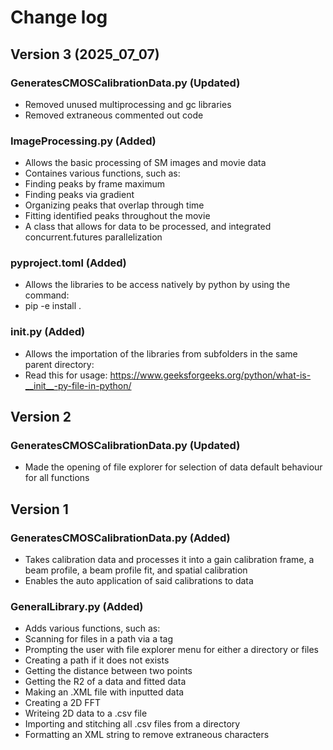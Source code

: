 # Change log
## Version 3 (2025_07_07)
### GeneratesCMOSCalibrationData.py (Updated)
  - Removed unused multiprocessing and gc libraries
  - Removed extraneous commented out code

### ImageProcessing.py (Added)
  - Allows the basic processing of SM images and movie data
  - Containes various functions, such as:
  - Finding peaks by frame maximum
  - Finding peaks via gradient
  - Organizing peaks that overlap through time
  - Fitting identified peaks throughout the movie
  - A class that allows for data to be processed, and integrated concurrent.futures parallelization

### pyproject.toml (Added)
  - Allows the libraries to be access natively by python by using the command:
  - pip -e install .

### __init__.py (Added)
  - Allows the importation of the libraries from subfolders in the same parent directory:
  - Read this for usage: https://www.geeksforgeeks.org/python/what-is-__init__-py-file-in-python/

## Version 2
### GeneratesCMOSCalibrationData.py (Updated)
  - Made the opening of file explorer for selection of data default behaviour for all functions

## Version 1
### GeneratesCMOSCalibrationData.py (Added)
  - Takes calibration data and processes it into a gain calibration frame, a beam profile, a beam profile fit, and spatial calibration
  - Enables the auto application of said calibrations to data

### GeneralLibrary.py (Added)
  - Adds various functions, such as:
  - Scanning for files in a path via a tag
  - Prompting the user with file explorer menu for either a directory or files
  - Creating a path if it does not exists
  - Getting the distance between two points
  - Getting the R2 of a data and fitted data
  - Making an .XML file with inputted data
  - Creating a 2D FFT
  - Writeing 2D data to a .csv file
  - Importing and stitching all .csv files from a directory
  - Formatting an XML string to remove extraneous characters
